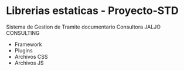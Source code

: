 Librerias estaticas - Proyecto-STD
==================================
Sistema de Gestion de Tramite documentario
Consultora JALJO CONSULTING

- Framework
- Plugins
- Archivos CSS
- Archivos JS
